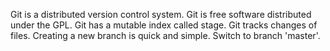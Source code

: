 Git is a distributed version control system.
Git is free software distributed under the GPL.
Git has a mutable index called stage.
Git tracks changes of files.
Creating a new branch is quick and simple.
Switch to branch 'master'.
